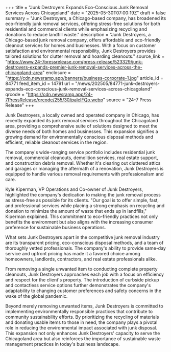 +++
title = "Junk Destroyers Expands Eco-Conscious Junk Removal Services Across Chicagoland"
date = "2025-05-30T07:00:19Z"
draft = false
summary = "Junk Destroyers, a Chicago-based company, has broadened its eco-friendly junk removal services, offering stress-free solutions for both residential and commercial clients while emphasizing recycling and donations to reduce landfill waste."
description = "Junk Destroyers, a Chicago-based junk removal company, offers affordable and eco-friendly cleanout services for homes and businesses. With a focus on customer satisfaction and environmental responsibility, Junk Destroyers provides tailored solutions for clutter removal and hoarding cleanouts."
source_link = "https://www.24-7pressrelease.com/press-release/523329/junk-destroyers-expands-premier-junk-removal-services-across-the-chicagoland-area"
enclosure = "https://cdn.newsramp.app/banners/business-corporate-1.jpg"
article_id = 84771
feed_item_id = 14791
url = "/news/202505/84771-junk-destroyers-expands-eco-conscious-junk-removal-services-across-chicagoland"
qrcode = "https://cdn.newsramp.app/24-7PressRelease/qrcode/255/30/paleIFQo.webp"
source = "24-7 Press Release"
+++

<p>Junk Destroyers, a locally owned and operated company in Chicago, has recently expanded its junk removal services throughout the Chicagoland area, providing a comprehensive suite of solutions designed to meet the diverse needs of both homes and businesses. This expansion signifies a growing demand for environmentally conscious disposal methods and efficient, reliable cleanout services in the region.</p><p>The company's wide-ranging service portfolio includes residential junk removal, commercial cleanouts, demolition services, real estate support, and construction debris removal. Whether it's clearing out cluttered attics and garages or managing the aftermath of a renovation, Junk Destroyers is equipped to handle various removal requirements with professionalism and care.</p><p>Kyle Kiperman, VP Operations and Co-owner of Junk Destroyers, highlighted the company's dedication to making the junk removal process as stress-free as possible for its clients. "Our goal is to offer simple, fast, and professional services while placing a strong emphasis on recycling and donation to minimize the amount of waste that ends up in landfills," Kiperman explained. This commitment to eco-friendly practices not only benefits the environment but also aligns with the increasing consumer preference for sustainable business operations.</p><p>What sets Junk Destroyers apart in the competitive junk removal industry are its transparent pricing, eco-conscious disposal methods, and a team of thoroughly vetted professionals. The company's ability to provide same-day service and upfront pricing has made it a favored choice among homeowners, landlords, contractors, and real estate professionals alike.</p><p>From removing a single unwanted item to conducting complete property cleanouts, Junk Destroyers approaches each job with a focus on efficiency and respect for the client's property. The introduction of curbside pickup and contactless service options further demonstrates the company's adaptability to changing customer preferences and safety concerns in the wake of the global pandemic.</p><p>Beyond merely removing unwanted items, Junk Destroyers is committed to implementing environmentally responsible practices that contribute to community sustainability efforts. By prioritizing the recycling of materials and donating usable items to those in need, the company plays a pivotal role in reducing the environmental impact associated with junk disposal. This expansion not only enhances Junk Destroyers' capacity to serve the Chicagoland area but also reinforces the importance of sustainable waste management practices in today's business landscape.</p>